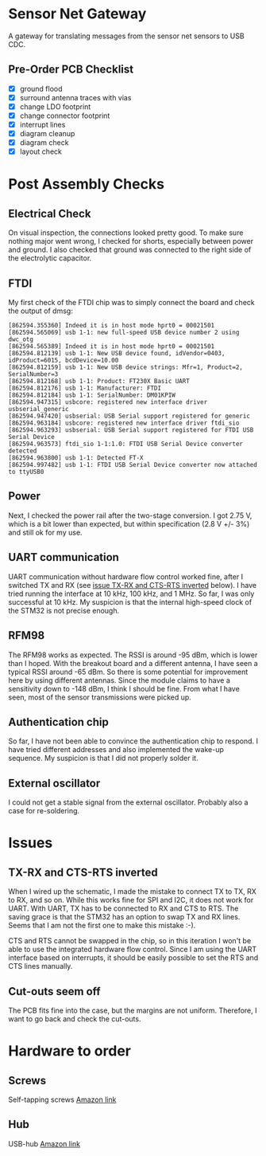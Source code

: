 # Sensor Net Gateway
A gateway for translating messages from the sensor net sensors to USB CDC.

## Pre-Order PCB Checklist
  * [x] ground flood
  * [x] surround antenna traces with vias
  * [x] change LDO footprint
  * [x] change connector footprint
  * [x] interrupt lines
  * [x] diagram cleanup
  * [x] diagram check
  * [x] layout check

# Post Assembly Checks

## Electrical Check
On visual inspection, the connections looked pretty good.
To make sure nothing major went wrong, I checked for shorts, especially between power and ground.
I also checked that ground was connected to the right side of the electrolytic capacitor.

## FTDI
My first check of the FTDI chip was to simply connect the board and check the output of dmsg:
```
[862594.355360] Indeed it is in host mode hprt0 = 00021501
[862594.565069] usb 1-1: new full-speed USB device number 2 using dwc_otg
[862594.565389] Indeed it is in host mode hprt0 = 00021501
[862594.812139] usb 1-1: New USB device found, idVendor=0403, idProduct=6015, bcdDevice=10.00
[862594.812159] usb 1-1: New USB device strings: Mfr=1, Product=2, SerialNumber=3
[862594.812168] usb 1-1: Product: FT230X Basic UART
[862594.812176] usb 1-1: Manufacturer: FTDI
[862594.812184] usb 1-1: SerialNumber: DM01KPIW
[862594.947315] usbcore: registered new interface driver usbserial_generic
[862594.947420] usbserial: USB Serial support registered for generic
[862594.963184] usbcore: registered new interface driver ftdi_sio
[862594.963293] usbserial: USB Serial support registered for FTDI USB Serial Device
[862594.963573] ftdi_sio 1-1:1.0: FTDI USB Serial Device converter detected
[862594.963800] usb 1-1: Detected FT-X
[862594.997482] usb 1-1: FTDI USB Serial Device converter now attached to ttyUSB0
```
## Power
Next, I checked the power rail after the two-stage conversion.
I got 2.75 V, which is a bit lower than expected, but within specification (2.8 V +/- 3%) and still ok for my use.

## UART communication
UART communication without hardware flow control worked fine, after I switched TX and RX (see [issue TX-RX and CTS-RTS inverted](#TX-RX-and-CTS-RTS-inverted) below).
I have tried running the interface at 10 kHz, 100 kHz, and 1 MHz.
So far, I was only successful at 10 kHz.
My suspicion is that the internal high-speed clock of the STM32 is not precise enough.

## RFM98
The RFM98 works as expected.
The RSSI is around -95 dBm, which is lower than I hoped.
With the breakout board and a different antenna, I have seen a typical RSSI around -65 dBm.
So there is some potential for improvement here by using different antennas.
Since the module claims to have a sensitivity down to -148 dBm, I think I should be fine.
From what I have seen, most of the sensor transmissions were picked up.

## Authentication chip
So far, I have not been able to convince the authentication chip to respond.
I have tried different addresses and also implemented the wake-up sequence.
My suspicion is that I did not properly solder it.

## External oscillator
I could not get a stable signal from the external oscillator.
Probably also a case for re-soldering.

# Issues
## TX-RX and CTS-RTS inverted
When I wired up the schematic, I made the mistake to connect TX to TX, RX to RX, and so on.
While this works fine for SPI and I2C, it does not work for UART.
With UART, TX has to be connected to RX and CTS to RTS.
The saving grace is that the STM32 has an option to swap TX and RX lines.
Seems that I am not the first one to make this mistake :-).

CTS and RTS cannot be swapped in the chip, so in this iteration I won't be able to use the integrated hardware flow control.
Since I am using the UART interface based on interrupts, it should be easily possible to set the RTS and CTS lines manually.

## Cut-outs seem off
The PCB fits fine into the case, but the margins are not uniform.
Therefore, I want to go back and check the cut-outs.

# Hardware to order
## Screws
Self-tapping screws [Amazon link](https://www.amazon.de/Baoyl-Office-Cutting-Tapping-Printer-Accessories/dp/B07VX7XYYC/ref=sr_1_8?__mk_de_DE=%C3%85M%C3%85%C5%BD%C3%95%C3%91&keywords=M3%2Bself-tapping%2Bscrews&qid=1567273654&s=gateway&sr=8-8&th=1)

## Hub
USB-hub [Amazon link](https://www.amazon.de/CSL-aktiver-schaltbar-Verteiler-Notebook/dp/B07F2Q94CT/ref=sr_1_41?__mk_de_DE=%C3%85M%C3%85%C5%BD%C3%95%C3%91&crid=22QNN2JE5YY1E&keywords=usb+hub+aktiv+3.0+mit+netzteil&qid=1567355394&s=gateway&sprefix=usb+hub%2Caps%2C195&sr=8-41)
